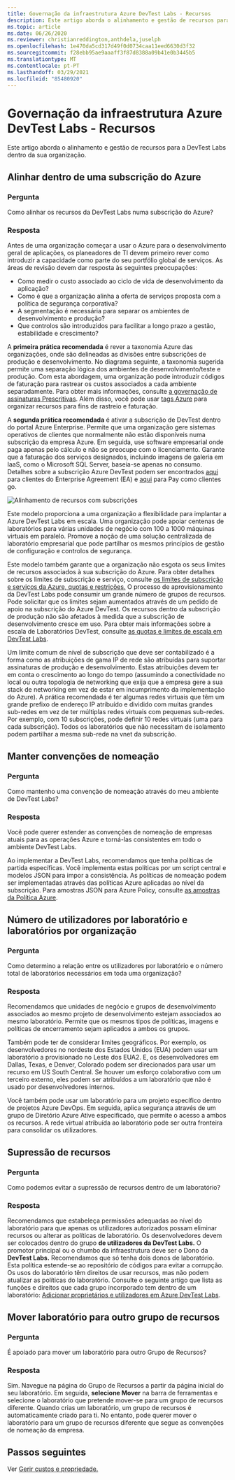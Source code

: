 ```yaml
---
title: Governação da infraestrutura Azure DevTest Labs - Recursos
description: Este artigo aborda o alinhamento e gestão de recursos para a Azure DevTest Labs dentro da sua organização.
ms.topic: article
ms.date: 06/26/2020
ms.reviewer: christianreddington,anthdela,juselph
ms.openlocfilehash: 1e470da5cd317d49f0d0734caa11eed6630d3f32
ms.sourcegitcommit: f28ebb95ae9aaaff3f87d8388a09b41e0b3445b5
ms.translationtype: MT
ms.contentlocale: pt-PT
ms.lasthandoff: 03/29/2021
ms.locfileid: "85480920"
---
```

# <a name="governance-of-azure-devtest-labs-infrastructure---resources"></a>Governação da infraestrutura Azure DevTest Labs - Recursos
Este artigo aborda o alinhamento e gestão de recursos para a DevTest Labs dentro da sua organização. 

## <a name="align-within-an-azure-subscription"></a>Alinhar dentro de uma subscrição do Azure 

### <a name="question"></a>Pergunta
Como alinhar os recursos da DevTest Labs numa subscrição do Azure?

### <a name="answer"></a>Resposta
Antes de uma organização começar a usar o Azure para o desenvolvimento geral de aplicações, os planeadores de TI devem primeiro rever como introduzir a capacidade como parte do seu portfólio global de serviços. As áreas de revisão devem dar resposta às seguintes preocupações:

- Como medir o custo associado ao ciclo de vida de desenvolvimento da aplicação?
- Como é que a organização alinha a oferta de serviços proposta com a política de segurança corporativa? 
- A segmentação é necessária para separar os ambientes de desenvolvimento e produção? 
- Que controlos são introduzidos para facilitar a longo prazo a gestão, estabilidade e crescimento?

A **primeira prática recomendada** é rever a taxonomia Azure das organizações, onde são delineadas as divisões entre subscrições de produção e desenvolvimento. No diagrama seguinte, a taxonomia sugerida permite uma separação lógica dos ambientes de desenvolvimento/teste e produção. Com esta abordagem, uma organização pode introduzir códigos de faturação para rastrear os custos associados a cada ambiente separadamente. Para obter mais informações, consulte [a governação de assinaturas Prescritivas](/azure/architecture/cloud-adoption/appendix/azure-scaffold). Além disso, você pode usar [tags Azure](../azure-resource-manager/management/tag-resources.md) para organizar recursos para fins de rastreio e faturação.

A **segunda prática recomendada** é ativar a subscrição de DevTest dentro do portal Azure Enterprise. Permite que uma organização gere sistemas operativos de clientes que normalmente não estão disponíveis numa subscrição da empresa Azure. Em seguida, use software empresarial onde paga apenas pelo cálculo e não se preocupe com o licenciamento. Garante que a faturação dos serviços designados, incluindo imagens de galeria em IaaS, como o Microsoft SQL Server, baseia-se apenas no consumo. Detalhes sobre a subscrição Azure DevTest podem ser encontrados [aqui](https://azure.microsoft.com/offers/ms-azr-0148p/) para clientes do Enterprise Agreement (EA) e [aqui](https://azure.microsoft.com/offers/ms-azr-0023p/) para Pay como clientes go.

![Alinhamento de recursos com subscrições](./media/devtest-lab-guidance-governance/resource-alignment-with-subscriptions.png)

Este modelo proporciona a uma organização a flexibilidade para implantar a Azure DevTest Labs em escala. Uma organização pode apoiar centenas de laboratórios para várias unidades de negócio com 100 a 1000 máquinas virtuais em paralelo. Promove a noção de uma solução centralizada de laboratório empresarial que pode partilhar os mesmos princípios de gestão de configuração e controlos de segurança.

Este modelo também garante que a organização não esgota os seus limites de recursos associados à sua subscrição do Azure. Para obter detalhes sobre os limites de subscrição e serviço, consulte [os limites de subscrição e serviços da Azure, quotas e restrições.](../azure-resource-manager/management/azure-subscription-service-limits.md) O processo de aprovisionamento da DevTest Labs pode consumir um grande número de grupos de recursos. Pode solicitar que os limites sejam aumentados através de um pedido de apoio na subscrição do Azure DevTest. Os recursos dentro da subscrição de produção não são afetados à medida que a subscrição de desenvolvimento cresce em uso. Para obter mais informações sobre a escala de Laboratórios DevTest, consulte [as quotas e limites de escala em DevTest Labs](devtest-lab-scale-lab.md).

Um limite comum de nível de subscrição que deve ser contabilizado é a forma como as atribuições de gama IP de rede são atribuídas para suportar assinaturas de produção e desenvolvimento. Estas atribuições devem ter em conta o crescimento ao longo do tempo (assumindo a conectividade no local ou outra topologia de networking que exija que a empresa gere a sua stack de networking em vez de estar em incumprimento da implementação do Azure). A prática recomendada é ter algumas redes virtuais que têm um grande prefixo de endereço IP atribuído e dividido com muitas grandes sub-redes em vez de ter múltiplas redes virtuais com pequenas sub-redes. Por exemplo, com 10 subscrições, pode definir 10 redes virtuais (uma para cada subscrição). Todos os laboratórios que não necessitam de isolamento podem partilhar a mesma sub-rede na vnet da subscrição.

## <a name="maintain-naming-conventions"></a>Manter convenções de nomeação

### <a name="question"></a>Pergunta
Como mantenho uma convenção de nomeação através do meu ambiente de DevTest Labs?

### <a name="answer"></a>Resposta
Você pode querer estender as convenções de nomeação de empresas atuais para as operações Azure e torná-las consistentes em todo o ambiente DevTest Labs.

Ao implementar a DevTest Labs, recomendamos que tenha políticas de partida específicas. Você implementa estas políticas por um script central e modelos JSON para impor a consistência. As políticas de nomeação podem ser implementadas através das políticas Azure aplicadas ao nível da subscrição. Para amostras JSON para Azure Policy, consulte [as amostras da Política Azure](../governance/policy/samples/index.md).

## <a name="number-of-users-per-lab-and-labs-per-organization"></a>Número de utilizadores por laboratório e laboratórios por organização

### <a name="question"></a>Pergunta 
Como determino a relação entre os utilizadores por laboratório e o número total de laboratórios necessários em toda uma organização?

### <a name="answer"></a>Resposta
Recomendamos que unidades de negócio e grupos de desenvolvimento associados ao mesmo projeto de desenvolvimento estejam associados ao mesmo laboratório. Permite que os mesmos tipos de políticas, imagens e políticas de encerramento sejam aplicados a ambos os grupos. 

Também pode ter de considerar limites geográficos. Por exemplo, os desenvolvedores no nordeste dos Estados Unidos (EUA) podem usar um laboratório a provisionado no Leste dos EUA2. E, os desenvolvedores em Dallas, Texas, e Denver, Colorado podem ser direcionados para usar um recurso em US South Central. Se houver um esforço colaborativo com um terceiro externo, eles podem ser atribuídos a um laboratório que não é usado por desenvolvedores internos. 

Você também pode usar um laboratório para um projeto específico dentro de projetos Azure DevOps. Em seguida, aplica segurança através de um grupo de Diretório Azure Ative especificado, que permite o acesso a ambos os recursos. A rede virtual atribuída ao laboratório pode ser outra fronteira para consolidar os utilizadores.

## <a name="deletion-of-resources"></a>Supressão de recursos

### <a name="question"></a>Pergunta
Como podemos evitar a supressão de recursos dentro de um laboratório?

### <a name="answer"></a>Resposta
Recomendamos que estabeleça permissões adequadas ao nível do laboratório para que apenas os utilizadores autorizados possam eliminar recursos ou alterar as políticas de laboratório. Os desenvolvedores devem ser colocados dentro do grupo **de utilizadores da DevTest Labs.** O promotor principal ou o chumbo da infraestrutura deve ser o Dono da **DevTest Labs.** Recomendamos que só tenha dois donos de laboratório. Esta política estende-se ao repositório de códigos para evitar a corrupção. Os usos do laboratório têm direitos de usar recursos, mas não podem atualizar as políticas do laboratório. Consulte o seguinte artigo que lista as funções e direitos que cada grupo incorporado tem dentro de um laboratório: [Adicionar proprietários e utilizadores em Azure DevTest Labs](devtest-lab-add-devtest-user.md).

## <a name="move-lab-to-another-resource-group"></a>Mover laboratório para outro grupo de recursos 

### <a name="question"></a>Pergunta
É apoiado para mover um laboratório para outro Grupo de Recursos?

### <a name="answer"></a>Resposta
Sim. Navegue na página do Grupo de Recursos a partir da página inicial do seu laboratório. Em seguida, **selecione Mover** na barra de ferramentas e selecione o laboratório que pretende mover-se para um grupo de recursos diferente. Quando crias um laboratório, um grupo de recursos é automaticamente criado para ti. No entanto, pode querer mover o laboratório para um grupo de recursos diferente que segue as convenções de nomeação da empresa. 

## <a name="next-steps"></a>Passos seguintes
Ver [Gerir custos e propriedade.](devtest-lab-guidance-governance-cost-ownership.md)
